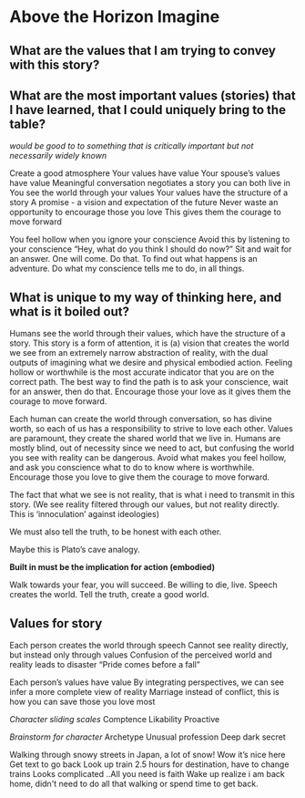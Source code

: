 











# Above the Horizon Imagine

## What are the values that I am trying to convey with this story?

## What are the most important values (stories) that I have learned, that I could uniquely bring to the table?
_would be good to to something that is critically important but not necessarily widely known_

Create a good atmosphere
Your values have value
Your spouse’s values have value
Meaningful conversation negotiates a story
you can both live in
You see the world through your values
Your values have the structure of a story
A promise - a vision and expectation of the future
Never waste an opportunity to encourage those you love
This gives them the courage to move forward

You feel hollow when you ignore your conscience
Avoid this by listening to your conscience
“Hey, what do you think I should do now?”
Sit and wait for an answer. One will come.
Do that. To find out what happens is an adventure.
Do what my conscience tells me to do, in all things.

## What is unique to my way of thinking here, and what is it boiled out?

Humans see the world through their values, which have the structure of a story.
This story is a form of attention, it is (a) vision that creates the world we see from an extremely narrow abstraction of reality, with the dual outputs of imagining what we desire and physical embodied action.
Feeling hollow or worthwhile is the most accurate indicator that you are on the correct path.
The best way to find the path is to ask your conscience, wait for an answer, then do that.
Encourage those your love as it gives them the courage to move forward.

Each human can create the world through conversation, so has divine worth, so each of us has a responsibility to strive to love each other.
Values are paramount, they create the shared world that we live in.
Humans are mostly blind, out of necessity since we need to act, but confusing the world you see with reality can be dangerous.
Avoid what makes you feel hollow, and ask you conscience what to do to know where is worthwhile.
Encourage those you love to give them the courage to move forward.
 
The fact that what we see is not reality, that is what i need to transmit in this story. (We see reality filtered through our values, but not reality directly. This is ‘innoculation’ against ideologies)

We must also tell the truth, to be honest with each other.

Maybe this is Plato’s cave analogy. 

**Built in must be the implication for action (embodied)**

Walk towards your fear, you will succeed.
Be willing to die, live.
Speech creates the world.
Tell the truth, create a good world.

## Values for story

Each person creates the world through speech
Cannot see reality directly, but instead only through values
Confusion of the perceived world and reality leads to disaster
“Pride comes before a fall”

Each person’s values have value
By integrating perspectives, we can see infer a more complete view of reality
Marriage instead of conflict, this is how you can save those you love most

*Character sliding scales*
Comptence
Likability
Proactive

*Brainstorm for character*
Archetype
Unusual profession
Deep dark secret

Walking through snowy streets in Japan, a lot of snow!
Wow it’s nice here
Get text to go back
Look up train
2.5 hours for destination, have to change trains
Looks complicated
..All you need is faith 
Wake up
realize i am back home, didn't need to do all that walking or spend time to get back.




